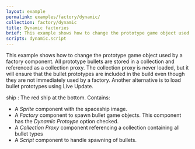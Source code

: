 ```yaml
---
layout: example
permalink: examples/factory/dynamic/
collection: factory/dynamic
title: Dynamic factories
brief: This example shows how to change the prototype game object used by a factory component.
scripts: dynamic.script
---
```


This example shows how to change the prototype game object used by a factory component. All prototype bullets are stored in a collection and referenced as a collection proxy. The collection proxy is never loaded, but it will ensure that the bullet prototypes are included in the build even though they are not immediately used by a factory. Another alternative is to load bullet prototypes using Live Update.

ship
: The red ship at the bottom. Contains:
  - A *Sprite* component with the spaceship image.
  - A *Factory* component to spawn bullet game objects. This component has the *Dynamic Protoype* option checked.
  - A *Collection Proxy* component referencing a collection containing all bullet types
  - A *Script* component to handle spawning of bullets.
